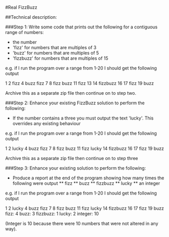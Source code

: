 #Real FizzBuzz

##Technical description:

###Step 1:
Write some code that prints out the following for a contiguous range of numbers:
* the number
* 'fizz' for numbers that are multiples of 3
* 'buzz' for numbers that are multiples of 5
* 'fizzbuzz' for numbers that are multiples of 15

e.g. if I run the program over a range from 1-20 I should get the following output

1 2 fizz 4 buzz fizz 7 8 fizz buzz 11 fizz 13 14 fizzbuzz 16 17 fizz 19 buzz

Archive this as a separate zip file then continue on to step two.

###Step 2:
Enhance your existing FizzBuzz solution to perform the following:

* If the number contains a three you must output the text 'lucky'. This overrides any existing behaviour

e.g. if I run the program over a range from 1-20 I should get the following output

1 2 lucky 4 buzz fizz 7 8 fizz buzz 11 fizz lucky 14 fizzbuzz 16 17 fizz 19 buzz

Archive this as a separate zip file then continue on to step three

###Step 3:
Enhance your existing solution to perform the following:

* Produce a report at the end of the program showing how many times the following were output
** fizz
** buzz
** fizzbuzz
** lucky
** an integer

e.g. if I run the program over a range from 1-20 I should get the following output

1 2 lucky 4 buzz fizz 7 8 fizz buzz 11 fizz lucky 14 fizzbuzz 16 17 fizz 19 buzz
fizz: 4
buzz: 3
fizzbuzz: 1
lucky: 2
integer: 10 

(Integer is 10 because there were 10 numbers that were not altered in any way).
